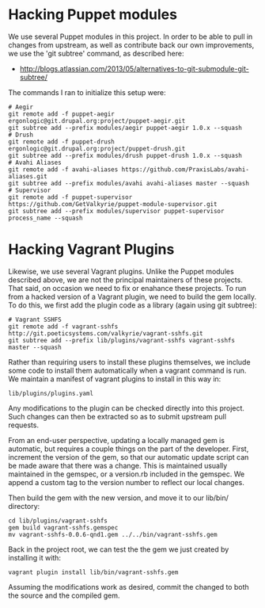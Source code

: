 Hacking Puppet modules
======================

We use several Puppet modules in this project. In order to be able to pull in
changes from upstream, as well as contribute back our own improvements, we use
the 'git subtree' command, as described here:

* http://blogs.atlassian.com/2013/05/alternatives-to-git-submodule-git-subtree/

The commands I ran to initialize this setup were:

    # Aegir
    git remote add -f puppet-aegir ergonlogic@git.drupal.org:project/puppet-aegir.git
    git subtree add --prefix modules/aegir puppet-aegir 1.0.x --squash
    # Drush
    git remote add -f puppet-drush ergonlogic@git.drupal.org:project/puppet-drush.git
    git subtree add --prefix modules/drush puppet-drush 1.0.x --squash
    # Avahi Aliases
    git remote add -f avahi-aliases https://github.com/PraxisLabs/avahi-aliases.git
    git subtree add --prefix modules/avahi avahi-aliases master --squash
    # Supervisor
    git remote add -f puppet-supervisor https://github.com/GetValkyrie/puppet-module-supervisor.git
    git subtree add --prefix modules/supervisor puppet-supervisor process_name --squash

Hacking Vagrant Plugins
=======================

Likewise, we use several Vagrant plugins. Unlike the Puppet modules described
above, we are not the principal maintainers of these projects. That said, on
occasion we need to fix or enahance these projects. To run from a hacked
version of a Vagrant plugin, we need to build the gem locally. To do this, we
first add the plugin code as a library (again using git subtree):

    # Vagrant SSHFS
    git remote add -f vagrant-sshfs http://git.poeticsystems.com/valkyrie/vagrant-sshfs.git
    git subtree add --prefix lib/plugins/vagrant-sshfs vagrant-sshfs master --squash

Rather than requiring users to install these plugins themselves, we include
some code to install them automatically when a vagrant command is run. We
maintain a manifest of vagrant plugins to install in this way in:

    lib/plugins/plugins.yaml

Any modifications to the plugin can be checked directly into this project. Such
changes can then be extracted so as to submit upstream pull requests.

From an end-user perspective, updating a locally managed gem is automatic, but
requires a couple things on the part of the developer. First, increment the
version of the gem, so that our automatic update script can be made aware that
there was a change. This is maintained usually maintained in the gemspec, or a
version.rb included in the gemspec. We append a custom tag to the version
number to reflect our local changes.

Then build the gem with the new version, and move it to our lib/bin/ directory:

    cd lib/plugins/vagrant-sshfs
    gem build vagrant-sshfs.gemspec
    mv vagrant-sshfs-0.0.6-qnd1.gem ../../bin/vagrant-sshfs.gem

Back in the project root, we can test the the gem we just created by installing
it with:

    vagrant plugin install lib/bin/vagrant-sshfs.gem

Assuming the modifications work as desired, commit the changed to both the
source and the compiled gem.

